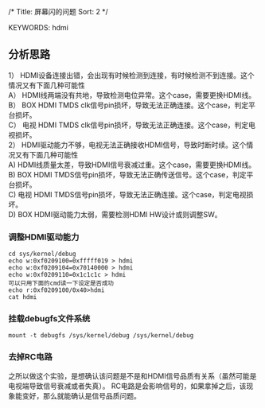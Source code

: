 /*
 Title: 屏幕闪的问题
 Sort: 2
 */

KEYWORDS: hdmi

## 分析思路  
1）	HDMI设备连接出错，会出现有时候检测到连接，有时候检测不到连接。这个情况又有下面几种可能性  
    A）	HDMI线两端没有共地，导致检测电位异常。这个case，需要更换HDMI线。   
    B）	BOX HDMI TMDS clk信号pin损坏，导致无法正确连接。这个case，判定平台损坏。  
    C）	电视 HDMI TMDS clk信号pin损坏，导致无法正确连接。这个case，判定电视损坏。  
2）	HDMI驱动能力不够，电视无法正确接收HDMI信号，导致时断时续。这个情况又有下面几种可能性  
    A)	HDMI线质量太差，导致HDMI信号衰减过重。这个case，需要更换HDMI线。   
    B)	BOX HDMI TMDS信号pin损坏，导致无法正确传送信号。这个case，判定平台损坏。   
    C)	电视 HDMI TMDS信号pin损坏，导致无法正确连接。这个case，判定电视损坏。   
    D)	BOX HDMI驱动能力太弱，需要检测HDMI HW设计或则调整SW。   

### 调整HDMI驱动能力   
```
cd sys/kernel/debug
echo w:0xf0209100=0xfffff019 > hdmi
echo w:0xf0209104=0x70140000 > hdmi
echo w:0xf0209110=0x1c1c1c > hdmi
可以只用下面的cmd读一下设定是否成功
echo r:0xf0209100/0x40>hdmi
cat hdmi
```
### 挂载debugfs文件系统   
`mount -t debugfs /sys/kernel/debug /sys/kernel/debug`

### 去掉RC电路   
之所以做这个实验，是想确认该问题是不是和HDMI信号品质有关系（虽然可能是电视端导致信号衰减或者失真）。
RC电路是会影响信号的，如果拿掉之后，该现象能变好，那么就能确认是信号品质问题。
 
